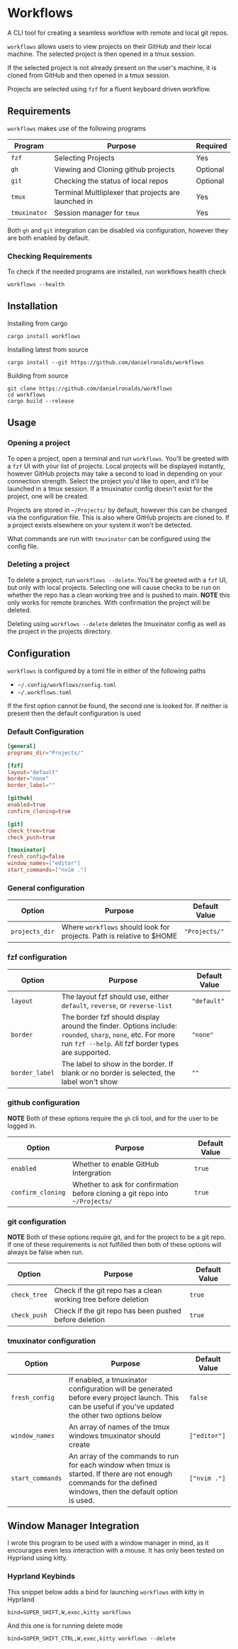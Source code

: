 # Workflows

A CLI tool for creating a seamless workflow with remote and local
git repos.

`workflows` allows users to view projects on their GitHub and their
local machine. The selected project is then opened in a tmux session.

If the selected project is not already present on the user's machine,
it is cloned from GitHub and then opened in a tmux session. 

Projects are selected using `fzf` for a fluent keyboard driven workflow.

## Requirements

`workflows` makes use of the following programs

| Program | Purpose | Required |
| ------- | ------- | -------- |
| `fzf` | Selecting Projects | Yes |
| `gh` | Viewing and Cloning github projects | Optional |
| `git` | Checking the status of local repos | Optional |
| `tmux` | Terminal Multliplexer that projects are launched in | Yes |
| `tmuxinator` | Session manager for `tmux` | Yes |

Both `gh` and `git` integration can be disabled via configuration,
however they are both enabled by default.

### Checking Requirements

To check if the needed programs are installed, run workflows health check

```console
workflows --health
```

## Installation

Installing from cargo

```console
cargo install workflows
```

Installing latest from source

```console
cargo install --git https://github.com/danielronalds/workflows
```

Building from source

```console
git clone https://github.com/danielronalds/workflows
cd workflows
cargo build --release
```

## Usage

### Opening a project

To open a project, open a terminal and run `workflows`. You'll be
greeted with a `fzf` UI with your list of projects. Local projects
will be displayed instantly, however GitHub projects may take a 
second to load in depending on your connection strength. Select 
the project you'd like to open, and it'll be launched in a tmux 
session. If a tmuxinator config doesn't exist for the project, 
one will be created.

Projects are stored in `~/Projects/` by default, however this can be
changed via the configuration file. This is also where GitHub projects
are cloned to. If a project exists elsewhere on your system it won't be
detected.

What commands are run with `tmuxinator` can be configured using 
the config file.

### Deleting a project

To delete a project, run `workflows --delete`. You'll be greeted 
with a `fzf` UI, but only with local projects. Selecting one will
cause checks to be run on whether the repo has a clean working tree 
and is pushed to main. **NOTE** this only works for remote branches.
With confirmation the project will be deleted. 

Deleting using `workflows --delete` deletes the tmuxinator config 
as well as the project in the projects directory.

## Configuration

`workflows` is configured by a toml file in either of the following paths

- `~/.config/workflows/config.toml`
- `~/.workflows.toml`

If the first option cannot be found, the second one is looked for. If neither is present then the
default configuration is used

### Default Configuration

```toml
[general]
programs_dir="Projects/"

[fzf]
layout="default"
border="none"
border_label=""

[github]
enabled=true
confirm_cloning=true

[git]
check_tree=true
check_push=true

[tmuxinator]
fresh_config=false
window_names=["editor"]
start_commands=["nvim ."]
```

### General configuration

| Option | Purpose | Default Value |
| ------ | ------- | ------------- |
| `projects_dir` | Where `workflows` should look for projects. Path is relative to $HOME | `"Projects/"` |

### fzf configuration

| Option | Purpose | Default Value |
| ------ | ------- | ------------- | 
| `layout` | The layout fzf should use, either `default`, `reverse`, or `reverse-list`| `"default"` |
| `border` | The border fzf should display around the finder. Options include: `rounded`, `sharp`, `none`, etc. For more run `fzf --help`. All fzf border types are supported. | `"none"` |
| `border_label` | The label to show in the border. If blank or no border is selected, the label won't show | `""` |

### github configuration

**NOTE** Both of these options require the `gh` cli tool, and for the user to be logged in.

| Option | Purpose | Default Value |
| ------ | ------- | ------------- | 
| `enabled` | Whether to enable GitHub Intergration  | `true` |
| `confirm_cloning` | Whether to ask for confirmation before cloning a git repo into `~/Projects/` | `true` |

### git configuration

**NOTE** Both of these options require git, and for the project to be a git repo. If one of these
requirements is not fulfilled then both of these options will always be false when run.

| Option | Purpose | Default Value |
| ------ | ------- | ------------- | 
| `check_tree` | Check if the git repo has a clean working tree before deletion | `true` |
| `check_push` | Check if the git repo has been pushed before deletion | `true` |

### tmuxinator configuration

| Option | Purpose | Default Value |
| ------ | ------- | ------------- | 
| `fresh_config` | If enabled, a tmuxinator configuration will be generated before every project launch. This can be useful if you've updated the other two options below | `false` |
| `window_names` | An array of names of the tmux windows tmuxinator should create | `["editor"]` |
| `start_commands` | An array of the commands to run for each window when tmux is started. If there are not enough commands for the defined windows, then the default option is used. | `["nvim ."]` |

## Window Manager Integration

I wrote this program to be used with a window manager in mind, as it encourages even less interaction 
with a mouse. It has only been tested on Hyprland using kitty.

### Hyprland Keybinds

This snippet below adds a bind for launching `workflows` with kitty in Hyprland

```
bind=SUPER_SHIFT,W,exec,kitty workflows
```

And this one is for running delete mode

```
bind=SUPER_SHIFT_CTRL,W,exec,kitty workflows --delete
```
